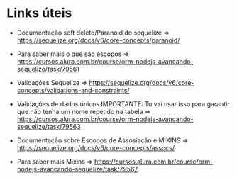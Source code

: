 # Links úteis

- Documentação soft delete/Paranoid do sequelize => https://sequelize.org/docs/v6/core-concepts/paranoid/
- Para saber mais o que são escopos => https://cursos.alura.com.br/course/orm-nodejs-avancando-sequelize/task/79561
- Validações Sequelize => https://sequelize.org/docs/v6/core-concepts/validations-and-constraints/
- Validações de dados únicos IMPORTANTE: Tu vai usar isso para garantir que não tenha um nome repetido na tabela => https://cursos.alura.com.br/course/orm-nodejs-avancando-sequelize/task/79563

- Documentação sobre Escopos de Assosiação e MIXINS => https://sequelize.org/docs/v6/core-concepts/assocs/

- Para saber mais Mixins => https://cursos.alura.com.br/course/orm-nodejs-avancando-sequelize/task/79567